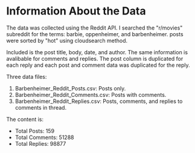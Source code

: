 # Information About the Data

The data was collected using the Reddit API. I searched the "r/movies" subreddit for the terms: barbie, oppenheimer, and barbenheimer.
posts were sorted by "hot" using cloudsearch method.

Included is the post title, body, date, and author. The same information is avalibable for comments and replies. 
The post column is duplicated for each reply and each post and comment data was duplicated for the reply.

Three data files:
1. Barbenheimer_Reddit_Posts.csv: Posts only.
2. Barbenheimer_Reddit_Comments.csv: Posts with comments.
3. Barbenheimer_Reddit_Replies.csv: Posts, comments, and replies to comments in thread.

The content is:
- Total Posts: 159 
- Total Comments:  51288 
- Total Replies:  98877
